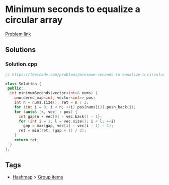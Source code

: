 # Minimum seconds to equalize a circular array

[Problem link](https://leetcode.com/problems/minimum-seconds-to-equalize-a-circular-array/)

## Solutions


### Solution.cpp
```cpp
// https://leetcode.com/problems/minimum-seconds-to-equalize-a-circular-array/

class Solution {
 public:
  int minimumSeconds(vector<int>& nums) {
    unordered_map<int, vector<int>> pos;
    int n = nums.size(), ret = n / 2;
    for (int i = 0; i < n; ++i) pos[nums[i]].push_back(i);
    for (auto& [k, vec] : pos) {
      int gap{n + vec[0] - vec.back() - 1};
      for (int i = 1, l = vec.size(); i < l; ++i)
        gap = max(gap, vec[i] - vec[i - 1] - 1);
      ret = min(ret, (gap + 1) / 2);
    }
    return ret;
  }
};
```
## Tags

* [Hashmap](/README.md#Hashmap) > [Group items](/README.md#Hashmap-Group_items)

